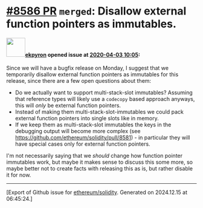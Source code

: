 # [\#8586 PR](https://github.com/ethereum/solidity/pull/8586) `merged`: Disallow external function pointers as immutables.

#### <img src="https://avatars.githubusercontent.com/u/1347491?v=4" width="50">[ekpyron](https://github.com/ekpyron) opened issue at [2020-04-03 10:05](https://github.com/ethereum/solidity/pull/8586):

Since we will have a bugfix release on Monday, I suggest that we temporarily disallow external function pointers as immutables for this release, since there are a few open questions about them:

- Do we actually want to support multi-stack-slot immutables? Assuming that reference types will likely use a ``codecopy`` based approach anyways, this will *only* be external function pointers.
- Instead of making them multi-stack-slot-immutables we could pack external function pointers into single slots like in memory.
- If we keep them as multi-stack-slot immutables the keys in the debugging output will become more complex (see https://github.com/ethereum/solidity/pull/8581) - in particular they will have special cases only for external function pointers.

I'm not necessarily saying that we *should* change how function pointer immutables work, but maybe it makes sense to discuss this some more, so maybe better not to create facts with releasing this as is, but rather disable it for now.





-------------------------------------------------------------------------------



[Export of Github issue for [ethereum/solidity](https://github.com/ethereum/solidity). Generated on 2024.12.15 at 06:45:24.]
